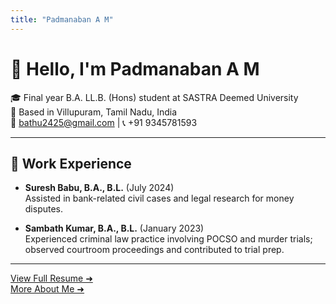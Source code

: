 ```yaml
---
title: "Padmanaban A M"
---
```


# 👋 Hello, I'm Padmanaban A M

🎓 Final year B.A. LL.B. (Hons) student at SASTRA Deemed University  
📍 Based in Villupuram, Tamil Nadu, India  
📧 [bathu2425@gmail.com](mailto:bathu2425@gmail.com) | 📞 +91 9345781593  

---

## 💼 Work Experience

- **Suresh Babu, B.A., B.L.** (July 2024)  
  Assisted in bank-related civil cases and legal research for money disputes.

- **Sambath Kumar, B.A., B.L.** (January 2023)  
  Experienced criminal law practice involving POCSO and murder trials; observed courtroom proceedings and contributed to trial prep.

---

[View Full Resume ➜](resume.md)  
[More About Me ➜](about.md)
